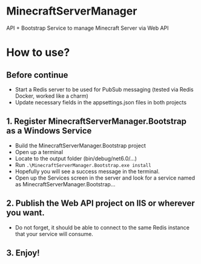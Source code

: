 # MinecraftServerManager
API + Bootstrap Service to manage Minecraft Server via Web API

# How to use?

## Before continue
- Start a Redis server to be used for PubSub messaging (tested via Redis Docker, worked like a charm)
- Update necessary fields in the appsettings.json files in both projects

## 1. Register MinecraftServerManager.Bootstrap as a Windows Service
- Build the MinecraftServerManager.Bootstrap project
- Open up a terminal
- Locate to the output folder (bin/debug/net6.0/...)
- Run `.\MinecraftServerManager.Bootstrap.exe install`
- Hopefully you will see a success message in the terminal.
- Open up the Services screen in the server and look for a service named as MinecraftServerManager.Bootstrap...

## 2. Publish the Web API project on IIS or wherever you want.
- Do not forget, it should be able to connect to the same Redis instance that your service will consume.

## 3. Enjoy!
